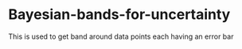 # Bayesian-bands-for-uncertainty
This is used to get band around data points each having an error bar
